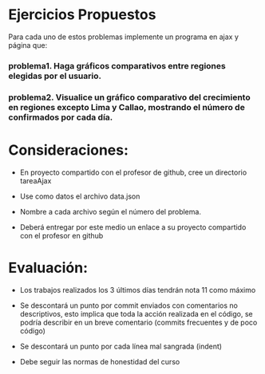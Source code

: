 # Ejercicios Propuestos
Para cada uno de estos problemas implemente un programa en ajax y página que:

### problema1. Haga gráficos comparativos entre regiones elegidas por el usuario.

### problema2. Visualice un gráfico comparativo del crecimiento en regiones excepto Lima y Callao, mostrando el número de confirmados por cada día.

# Consideraciones:

- En proyecto compartido con el profesor de github, cree un directorio tareaAjax

- Use como datos el archivo data.json

- Nombre a cada archivo según el número del problema.

- Deberá entregar por este medio un enlace a su proyecto compartido con el profesor en github

# Evaluación:

- Los trabajos realizados los 3 últimos días tendrán nota 11 como máximo

- Se descontará un punto por commit enviados con comentarios no descriptivos, esto implica que toda la acción realizada en el código, se podría describir en un breve comentario (commits frecuentes y de poco código)

- Se descontará un punto por cada línea mal sangrada (indent)

- Debe seguir las normas de honestidad del curso
